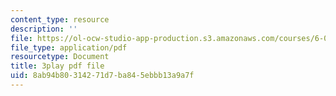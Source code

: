 ```yaml
---
content_type: resource
description: ''
file: https://ol-ocw-studio-app-production.s3.amazonaws.com/courses/6-00sc-introduction-to-computer-science-and-programming-spring-2011/8ab94b80314271d7ba845ebbb13a9a7f_hmtXhZTfAes.pdf
file_type: application/pdf
resourcetype: Document
title: 3play pdf file
uid: 8ab94b80-3142-71d7-ba84-5ebbb13a9a7f
---
```

